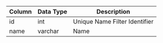 | Column | Data Type | Description                   |
| ------ | --------- | ----------------------------- |
| id     | int       | Unique Name Filter Identifier |
| name   | varchar   | Name                          |